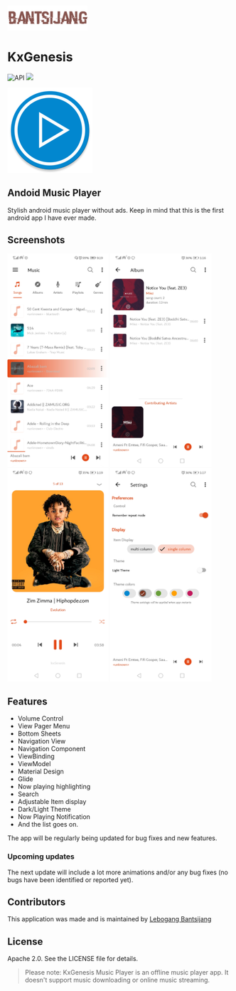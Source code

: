 <img src="https://raw.githubusercontent.com/LebogangBantsijang/KxGenesis/master/profile-image.png" height="56">

# KxGenesis
![API](https://img.shields.io/badge/Android-24+-brightgreen.svg) ![](https://img.shields.io/badge/Download-1.0.2-blue.svg)

![Logo](https://raw.githubusercontent.com/LebogangBantsijang/KxGenesis/master/app/src/main/res/mipmap-xxxhdpi/ic_launcher_round.png)

## Andoid Music Player

Stylish android music player without ads. Keep in mind that this is the first android app I have ever made.

## Screenshots

<img src="https://raw.githubusercontent.com/LebogangBantsijang/KxGenesis/master/screenshots/Screenshot_20201205_091952_com.lebogang.kxgenesis.jpg" height="480"> <img src="https://raw.githubusercontent.com/LebogangBantsijang/KxGenesis/master/screenshots/Screenshot_20201031_011647_com.lebogang.kxgenesis.jpg" height="480"> <img src="https://raw.githubusercontent.com/LebogangBantsijang/KxGenesis/master/screenshots/Screenshot_20201031_011951_com.lebogang.kxgenesis.jpg" height="480"> <img src="https://raw.githubusercontent.com/LebogangBantsijang/KxGenesis/master/screenshots/Screenshot_20201031_011759_com.lebogang.kxgenesis.jpg" height="480">

## Features
* Volume Control
* View Pager Menu
* Bottom Sheets
* Navigation View
* Navigation Component
* ViewBinding
* ViewModel
* Material Design
* Glide
* Now playing highlighting
* Search
* Adjustable Item display
* Dark/Light Theme
* Now Playing Notification
* And the list goes on.

The app will be regularly being updated for bug fixes and new features.

### Upcoming updates

The next update will include a lot more animations and/or any bug fixes (no bugs have been identified or reported yet).

## Contributors

This application was made and is maintained by [Lebogang Bantsijang](https://github.com/LebogangBantsijang)

## License

Apache 2.0. See the LICENSE file for details.

> Please note: KxGenesis Music Player is an offline music player app. It doesn't support music downloading or online music streaming.
